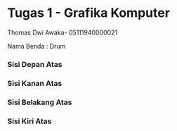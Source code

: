# Tugas 1 - Grafika Komputer
Thomas Dwi Awaka- 05111940000021

Nama Benda : Drum
### Sisi Depan Atas

### Sisi Kanan Atas

### Sisi Belakang Atas

### Sisi Kiri Atas
